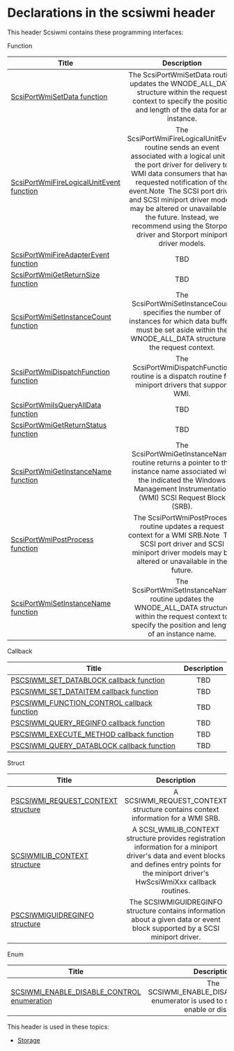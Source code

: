# Declarations in the scsiwmi header
This header Scsiwmi contains these programming interfaces:

Function

| Title        | Description    |
| ------------- |:-------------:|
| [ScsiPortWmiSetData function](nf-scsiwmi-scsiportwmisetdata.md) | The ScsiPortWmiSetData routine updates the WNODE_ALL_DATA structure within the request context to specify the position and length of the data for an instance. |
| [ScsiPortWmiFireLogicalUnitEvent function](nf-scsiwmi-scsiportwmifirelogicalunitevent.md) | The ScsiPortWmiFireLogicalUnitEvent routine sends an event associated with a logical unit to the port driver for delivery to WMI data consumers that have requested notification of the event.Note  The SCSI port driver and SCSI miniport driver models may be altered or unavailable in the future. Instead, we recommend using the Storport driver and Storport miniport driver models. |
| [ScsiPortWmiFireAdapterEvent function](nf-scsiwmi-scsiportwmifireadapterevent.md) | TBD |
| [ScsiPortWmiGetReturnSize function](nf-scsiwmi-scsiportwmigetreturnsize.md) | TBD |
| [ScsiPortWmiSetInstanceCount function](nf-scsiwmi-scsiportwmisetinstancecount.md) | The ScsiPortWmiSetInstanceCount specifies the number of instances for which data buffers must be set aside within the WNODE_ALL_DATA structure in the request context. |
| [ScsiPortWmiDispatchFunction function](nf-scsiwmi-scsiportwmidispatchfunction.md) | The ScsiPortWmiDispatchFunction routine is a dispatch routine for miniport drivers that support WMI. |
| [ScsiPortWmiIsQueryAllData function](nf-scsiwmi-scsiportwmiisqueryalldata.md) | TBD |
| [ScsiPortWmiGetReturnStatus function](nf-scsiwmi-scsiportwmigetreturnstatus.md) | TBD |
| [ScsiPortWmiGetInstanceName function](nf-scsiwmi-scsiportwmigetinstancename.md) | The ScsiPortWmiGetInstanceName routine returns a pointer to the instance name associated with the indicated the Windows Management Instrumentation (WMI) SCSI Request Block (SRB). |
| [ScsiPortWmiPostProcess function](nf-scsiwmi-scsiportwmipostprocess.md) | The ScsiPortWmiPostProcess routine updates a request context for a WMI SRB.Note  The SCSI port driver and SCSI miniport driver models may be altered or unavailable in the future. |
| [ScsiPortWmiSetInstanceName function](nf-scsiwmi-scsiportwmisetinstancename.md) | The ScsiPortWmiSetInstanceName routine updates the WNODE_ALL_DATA structure within the request context to specify the position and length of an instance name. |
Callback

| Title        | Description    |
| ------------- |:-------------:|
| [PSCSIWMI_SET_DATABLOCK callback function](nc-scsiwmi-pscsiwmi-set-datablock.md) | TBD |
| [PSCSIWMI_SET_DATAITEM callback function](nc-scsiwmi-pscsiwmi-set-dataitem.md) | TBD |
| [PSCSIWMI_FUNCTION_CONTROL callback function](nc-scsiwmi-pscsiwmi-function-control.md) | TBD |
| [PSCSIWMI_QUERY_REGINFO callback function](nc-scsiwmi-pscsiwmi-query-reginfo.md) | TBD |
| [PSCSIWMI_EXECUTE_METHOD callback function](nc-scsiwmi-pscsiwmi-execute-method.md) | TBD |
| [PSCSIWMI_QUERY_DATABLOCK callback function](nc-scsiwmi-pscsiwmi-query-datablock.md) | TBD |
Struct

| Title        | Description    |
| ------------- |:-------------:|
| [PSCSIWMI_REQUEST_CONTEXT structure](ns-scsiwmi-pscsiwmi-request-context.md) | A SCSIWMI_REQUEST_CONTEXT structure contains context information for a WMI SRB. |
| [SCSIWMILIB_CONTEXT structure](ns-scsiwmi--scsiwmilib-context.md) | A SCSI_WMILIB_CONTEXT structure provides registration information for a miniport driver's data and event blocks and defines entry points for the miniport driver's HwScsiWmiXxx callback routines. |
| [PSCSIWMIGUIDREGINFO structure](ns-scsiwmi-pscsiwmiguidreginfo.md) | The SCSIWMIGUIDREGINFO structure contains information about a given data or event block supported by a SCSI miniport driver. |
Enum

| Title        | Description    |
| ------------- |:-------------:|
| [SCSIWMI_ENABLE_DISABLE_CONTROL enumeration](ne-scsiwmi-scsiwmi-enable-disable-control.md) | The SCSIWMI_ENABLE_DISABLE_CONTROL enumerator is used to specify what to enable or disable. |

This header is used in these topics:

- [Storage](..content/_Storage)
